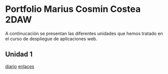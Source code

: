 # Portfolio Marius Cosmin Costea 2DAW

A continucación se presentan las diferentes unidades que hemos tratado en el curso de despliegue de aplicaciones web.

## Unidad 1 
[diario]()
[enlaces](https://github.com/cosmincostea21/PortfolioMariusCosminCostea-2DAW/blob/main/UD1-GitHub-y-MarkDown/enlaces_UD1.md)
